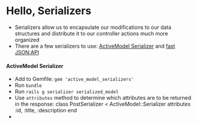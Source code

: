 # Hello, Serializers

- Serializers allow us to encapsulate our modifications to our data structures and distribute it to our controller actions much more organized
- There are a few serializers to use: [ActiveModel Serializer](https://github.com/rails-api/active_model_serializers) and [fast JSON:API](https://github.com/Netflix/fast_jsonapi)

#### ActiveModel Serializer

- Add to Gemfile: `gem 'active_model_serializers'`
- Run `bundle`
- Run `rails g serializer serialized_model`
- Use `attributes` method to determine which attributes are to be returned in the response:
    class PostSerializer < ActiveModel::Serializer
      attributes :id, :title, :description
    end
- 